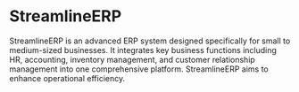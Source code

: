 # StreamlineERP
StreamlineERP is an advanced ERP system designed specifically for small to medium-sized businesses. It integrates key business functions including HR, accounting, inventory management, and customer relationship management into one comprehensive platform. StreamlineERP aims to enhance operational efficiency.
